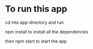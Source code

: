 # To run this app

cd into app directory and run 

npm install to install all the dependencies

then npm start to start the app

